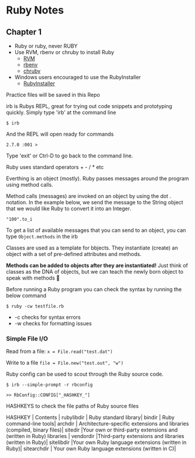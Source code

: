 # Ruby Notes


## Chapter 1 

* Ruby or ruby, never RUBY
* Use RVM, rbenv or chruby to install Ruby
  * [RVM](https://rvm.io/)
  * [rbenv](https://github.com/rbenv/rbenv)
  * [chruby](https://github.com/postmodern/chruby)
* Windows users encouraged to use the RubyInstaller
  * [RubyInstaller](https://rubyinstaller.org/)

Practice files will be saved in this Repo

irb is Rubys REPL, great for trying out code snippets and prototyping quickly. Simply type 'irb' at the command line 

```
$ irb
```
And the REPL will open ready for commands 

```
2.7.0 :001 >

```

Type 'exit' or Ctrl-D to go back to the command line.

Ruby uses standard operators + - / * etc

Everthing is an object (mostly). Ruby passes messages around the program using method calls. 

Method calls (messages) are invoked on an object by using the dot . notation. In the example below, we send the message to the String object that we would like Ruby to convert it into an Integer. 

```
"100".to_i
```

To get a list of available messages that you can send to an object, you can type `Object.methods` in the irb

Classes are used as a template for bbjects. They instantiate (create) an object with a set of pre-defined attributes and methods.

**Methods can be added to objects after they are instantiated!** Just think of classes as the DNA of objects, but we can teach the newly born object to speak with methods :baby_chick:

Before running a Ruby program you can check the syntax by running the below command

```
$ ruby -cw testfile.rb
```
* -c checks for syntax errors
* -w checks for formatting issues

### **Simple** File I/O

Read from a file: `x = File.read("test.dat")`

Write to a file `file = File.new("test.out", "w")`

Ruby config can be used to scout through the Ruby source code. 

```
$ irb --simple-prompt -r rbconfig
```
```
>> RbConfig::CONFIG["_HASHKEY_"]
```

HASHKEYS to check the file paths of Ruby source files 


HASHKEY | Contents |
 rubylibdir | Ruby standard library|
 bindir | Ruby command-line tools| 
 archdir |   Architecture-specific extensions and libraries (compiled, binary files)| 
sitedir |Your own or third-party extensions and  (written in Ruby)
 libraries | 
 vendordir |Third-party extensions and libraries (written in Ruby)|
 sitelibdir |Your own Ruby language extensions (written in Ruby)|
 sitearchdir | Your own Ruby language extensions (written in C)|
 




 
